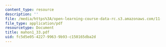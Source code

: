 ```yaml
---
content_type: resource
description: ''
file: /media/https%3A/open-learning-course-data-rc.s3.amazonaws.com/11-423-information-and-communication-technologies-in-community-development-spring-2004/fc5d5e05422799639b93c150165dba2d_mahon1_33.pdf
file_type: application/pdf
resourcetype: Document
title: mahon1_33.pdf
uid: fc5d5e05-4227-9963-9b93-c150165dba2d
---
```

